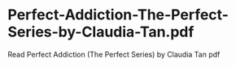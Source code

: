 # Perfect-Addiction-The-Perfect-Series-by-Claudia-Tan.pdf
Read Perfect Addiction (The Perfect Series) by Claudia Tan pdf
